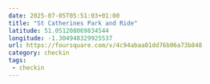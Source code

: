 ```yaml
---
date: 2025-07-05T05:51:03+01:00
title: "St Catherines Park and Ride"
latitude: 51.051208069834544
longitude: -1.304948329925537
url: https://foursquare.com/v/4c94abaa01dd76b06a73b848
category: checkin
tags:
 - checkin
---
```

